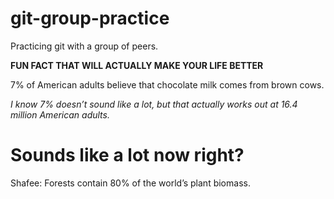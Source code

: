 # git-group-practice

Practicing git with a group of peers.






**FUN FACT THAT WILL ACTUALLY MAKE YOUR LIFE BETTER**

7% of American adults believe that chocolate milk comes from brown cows.

_I know 7% doesn’t sound like a lot, but that actually works out at 16.4 million American adults._

**Sounds like a lot now right?**
=======
Shafee: Forests contain 80% of the world’s plant biomass.

